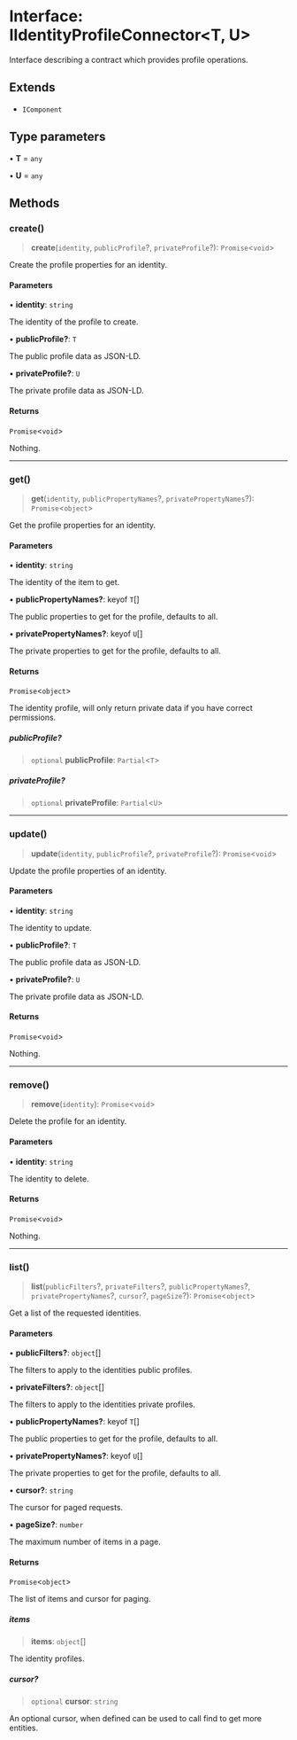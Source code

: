 # Interface: IIdentityProfileConnector\<T, U\>

Interface describing a contract which provides profile operations.

## Extends

- `IComponent`

## Type parameters

• **T** = `any`

• **U** = `any`

## Methods

### create()

> **create**(`identity`, `publicProfile`?, `privateProfile`?): `Promise`\<`void`\>

Create the profile properties for an identity.

#### Parameters

• **identity**: `string`

The identity of the profile to create.

• **publicProfile?**: `T`

The public profile data as JSON-LD.

• **privateProfile?**: `U`

The private profile data as JSON-LD.

#### Returns

`Promise`\<`void`\>

Nothing.

***

### get()

> **get**(`identity`, `publicPropertyNames`?, `privatePropertyNames`?): `Promise`\<`object`\>

Get the profile properties for an identity.

#### Parameters

• **identity**: `string`

The identity of the item to get.

• **publicPropertyNames?**: keyof `T`[]

The public properties to get for the profile, defaults to all.

• **privatePropertyNames?**: keyof `U`[]

The private properties to get for the profile, defaults to all.

#### Returns

`Promise`\<`object`\>

The identity profile, will only return private data if you have correct permissions.

##### publicProfile?

> `optional` **publicProfile**: `Partial`\<`T`\>

##### privateProfile?

> `optional` **privateProfile**: `Partial`\<`U`\>

***

### update()

> **update**(`identity`, `publicProfile`?, `privateProfile`?): `Promise`\<`void`\>

Update the profile properties of an identity.

#### Parameters

• **identity**: `string`

The identity to update.

• **publicProfile?**: `T`

The public profile data as JSON-LD.

• **privateProfile?**: `U`

The private profile data as JSON-LD.

#### Returns

`Promise`\<`void`\>

Nothing.

***

### remove()

> **remove**(`identity`): `Promise`\<`void`\>

Delete the profile for an identity.

#### Parameters

• **identity**: `string`

The identity to delete.

#### Returns

`Promise`\<`void`\>

Nothing.

***

### list()

> **list**(`publicFilters`?, `privateFilters`?, `publicPropertyNames`?, `privatePropertyNames`?, `cursor`?, `pageSize`?): `Promise`\<`object`\>

Get a list of the requested identities.

#### Parameters

• **publicFilters?**: `object`[]

The filters to apply to the identities public profiles.

• **privateFilters?**: `object`[]

The filters to apply to the identities private profiles.

• **publicPropertyNames?**: keyof `T`[]

The public properties to get for the profile, defaults to all.

• **privatePropertyNames?**: keyof `U`[]

The private properties to get for the profile, defaults to all.

• **cursor?**: `string`

The cursor for paged requests.

• **pageSize?**: `number`

The maximum number of items in a page.

#### Returns

`Promise`\<`object`\>

The list of items and cursor for paging.

##### items

> **items**: `object`[]

The identity profiles.

##### cursor?

> `optional` **cursor**: `string`

An optional cursor, when defined can be used to call find to get more entities.
